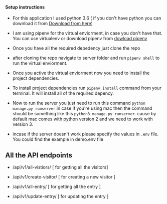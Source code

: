 #### Setup instructions
- For this application I used python 3.6 ( if you don't have python you can download it from [Download from here](https://www.python.org/downloads/))

- I am using pipenv for the virtual enviorment, in case you don't have that. You can use virtualenv or download pipenv from [dowload pipenv](https://pypi.org/project/pipenv/)

- Once you have all the required depedency just clone the repo

- after cloning the repo navigate to server folder and run `pipenv shell` to run the virtual enviorment.

- Once you active the virtual enviorment now you need to install the project dependencies.

- To install project dependencies run `pipenv install` command from your terminal. It will install all of the required depency.

- Now to run the server you just need to run this command `python manage.py runserver` in case if you're using mac then the command should be something like this `python3 manage.py runserver`. cause by default mac comes with python version 2 and we need to work with version 3.

- incase if the server doesn't work please specify the values in `.env` file. You could find the example in demo.env file


## All the API endpoints

* /api/v1/all-vistiors/  [ for getting all the visitors]

* /api/v1/create-visitor/ [ for creating a new visitor ]

* /api/v1/all-entry/ [ for getting all the entry ]

* /api/v1/update-entry/ [ for updating the entry ]